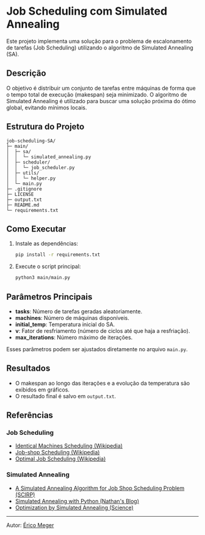 # Job Scheduling com Simulated Annealing

Este projeto implementa uma solução para o problema de escalonamento de tarefas (Job Scheduling) utilizando o algoritmo de Simulated Annealing (SA).

## Descrição
O objetivo é distribuir um conjunto de tarefas entre máquinas de forma que o tempo total de execução (makespan) seja minimizado. O algoritmo de Simulated Annealing é utilizado para buscar uma solução próxima do ótimo global, evitando mínimos locais.

## Estrutura do Projeto
```
job-scheduling-SA/
├─ main/
│  ├─ sa/
│  │  └─ simulated_annealing.py
│  ├─ scheduler/
│  │  └─ job_scheduler.py
│  ├─ utils/
│  │  └─ helper.py
│  └─ main.py
├─ .gitignore
├─ LICENSE
├─ output.txt
├─ README.md
└─ requirements.txt
```

## Como Executar
1. Instale as dependências:
   ```bash
   pip install -r requirements.txt
   ```
2. Execute o script principal:
   ```bash
   python3 main/main.py
   ```

## Parâmetros Principais
- **tasks**: Número de tarefas geradas aleatoriamente.
- **machines**: Número de máquinas disponíveis.
- **initial_temp**: Temperatura inicial do SA.
- **v**: Fator de resfriamento (número de ciclos até que haja a resfriação).
- **max_iterations**: Número máximo de iterações.

Esses parâmetros podem ser ajustados diretamente no arquivo `main.py`.

## Resultados
- O makespan ao longo das iterações e a evolução da temperatura são exibidos em gráficos.
- O resultado final é salvo em `output.txt`.

## Referências

### Job Scheduling
- [Identical Machines Scheduling (Wikipedia)](https://en.wikipedia.org/wiki/Identical-machines_scheduling)
- [Job-shop Scheduling (Wikipedia)](https://en.wikipedia.org/wiki/Job-shop_scheduling)
- [Optimal Job Scheduling (Wikipedia)](https://en.wikipedia.org/wiki/Optimal_job_scheduling)

### Simulated Annealing
- [A Simulated Annealing Algorithm for Job Shop Scheduling Problem (SCIRP)](https://www.scirp.org/journal/paperinformation?paperid=78834)
- [Simulated Annealing with Python (Nathan's Blog)](https://nathan.fun/posts/2020-05-14/simulated-annealing-with-python/)
- [Optimization by Simulated Annealing (Science)](https://www.science.org/doi/10.1126/science.220.4598.671)

---

Autor: [Érico Meger](https://github.com/EricoMeger)
